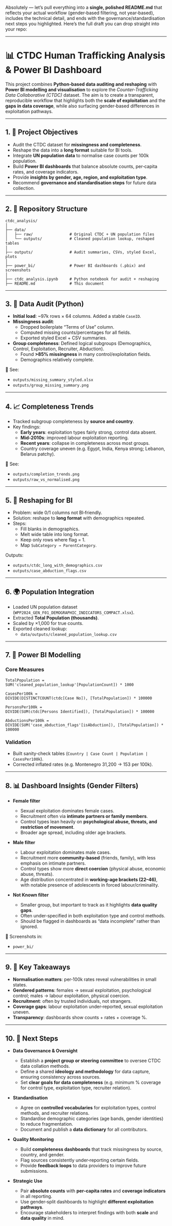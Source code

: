 Absolutely — let’s pull everything into a **single, polished README.md** that reflects your actual workflow (gender‑based filtering, not year‑based), includes the technical detail, and ends with the governance/standardisation next steps you highlighted. Here’s the full draft you can drop straight into your repo:

---

# 📊 CTDC Human Trafficking Analysis & Power BI Dashboard

This project combines **Python‑based data auditing and reshaping** with **Power BI modelling and visualisation** to explore the *Counter‑Trafficking Data Collaborative (CTDC)* dataset. The aim is to create a transparent, reproducible workflow that highlights both the **scale of exploitation** and the **gaps in data coverage**, while also surfacing gender‑based differences in exploitation pathways.

---

## 1. 🎯 Project Objectives
- Audit the CTDC dataset for **missingness and completeness**.  
- Reshape the data into a **long format** suitable for BI tools.  
- Integrate **UN population data** to normalise case counts per 100k population.  
- Build **Power BI dashboards** that balance absolute counts, per‑capita rates, and coverage indicators.  
- Provide **insights by gender, age, region, and exploitation type**.  
- Recommend **governance and standardisation steps** for future data collection.

---

## 2. 📂 Repository Structure
```
ctdc_analysis/
│
├── data/
│   ├── raw/                # Original CTDC + UN population files
│   └── outputs/            # Cleaned population lookup, reshaped tables
│
├── outputs/                # Audit summaries, CSVs, styled Excel, plots
│
├── power_bi/               # Power BI dashboards (.pbix) and screenshots
│
├── ctdc_analysis.ipynb     # Python notebook for audit + reshaping
├── README.md               # This document
```

---

## 3. 🧹 Data Audit (Python)
- **Initial load**: ~97k rows × 64 columns. Added a stable `CaseID`.  
- **Missingness audit**:  
  - Dropped boilerplate “Terms of Use” column.  
  - Computed missing counts/percentages for all fields.  
  - Exported styled Excel + CSV summaries.  
- **Group completeness**: Defined logical subgroups (Demographics, Control, Exploitation, Recruiter, Abduction).  
  - Found **>85% missingness** in many control/exploitation fields.  
  - Demographics relatively complete.  

📸 See:  
- `outputs/missing_summary_styled.xlsx`  
- `outputs/group_missing_summary.png`

---

## 4. 📈 Completeness Trends
- Tracked subgroup completeness by **source and country**.  
- Key findings:  
  - **Early years**: exploitation types fairly strong, control data absent.  
  - **Mid‑2010s**: improved labour exploitation reporting.  
  - **Recent years**: collapse in completeness across most groups.  
  - Country coverage uneven (e.g. Egypt, India, Kenya strong; Lebanon, Belarus patchy).  

📸 See:  
- `outputs/completion_trends.png`  
- `outputs/raw_vs_normalised.png`

---

## 5. 🔄 Reshaping for BI
- Problem: wide 0/1 columns not BI‑friendly.  
- Solution: reshape to **long format** with demographics repeated.  
- Steps:  
  - Fill blanks in demographics.  
  - Melt wide table into long format.  
  - Keep only rows where flag = 1.  
  - Map `SubCategory → ParentCategory`.  

Outputs:  
- `outputs/ctdc_long_with_demographics.csv`  
- `outputs/case_abduction_flags.csv`

---

## 6. 🌍 Population Integration
- Loaded UN population dataset (`WPP2024_GEN_F01_DEMOGRAPHIC_INDICATORS_COMPACT.xlsx`).  
- Extracted **Total Population (thousands)**.  
- Scaled by ×1,000 for true counts.  
- Exported cleaned lookup:  
  - `data/outputs/cleaned_population_lookup.csv`

---

## 7. 📐 Power BI Modelling
### Core Measures
```DAX
TotalPopulation =
SUM('cleaned_population_lookup'[PopulationCount]) * 1000

CasesPer100k =
DIVIDE(DISTINCTCOUNT(ctdc[Case No]), [TotalPopulation]) * 100000

PersonsPer100k =
DIVIDE(SUM(ctdc[Persons Identified]), [TotalPopulation]) * 100000

AbductionsPer100k =
DIVIDE(SUM('case_abduction_flags'[isAbduction]), [TotalPopulation]) * 100000
```

### Validation
- Built sanity‑check tables (`Country | Case Count | Population | CasesPer100k`).  
- Corrected inflated rates (e.g. Montenegro 31,200 → 153 per 100k).  

---

## 8. 📊 Dashboard Insights (Gender Filters)

- **Female filter**
  - Sexual exploitation dominates female cases.  
  - Recruitment often via **intimate partners or family members**.  
  - Control types lean heavily on **psychological abuse, threats, and restriction of movement**.  
  - Broader age spread, including older age brackets.  

- **Male filter**
  - Labour exploitation dominates male cases.  
  - Recruitment more **community‑based** (friends, family), with less emphasis on intimate partners.  
  - Control types show more **direct coercion** (physical abuse, economic abuse, threats).  
  - Age distribution concentrated in **working‑age brackets (22–46)**, with notable presence of adolescents in forced labour/criminality.  

- **Not Known filter**
  - Smaller group, but important to track as it highlights **data quality gaps**.  
  - Often under‑specified in both exploitation type and control methods.  
  - Should be flagged in dashboards as “data incomplete” rather than ignored.  

📸 Screenshots in:  
- `power_bi/`

---

## 9. 🔑 Key Takeaways
- **Normalisation matters**: per‑100k rates reveal vulnerabilities in small states.  
- **Gendered patterns**: females → sexual exploitation, psychological control; males → labour exploitation, physical coercion.  
- **Recruitment**: often by trusted individuals, not strangers.  
- **Coverage gaps**: labour exploitation under‑reported, sexual exploitation uneven.  
- **Transparency**: dashboards show counts + rates + coverage %.  

---

## 10. 🚀 Next Steps

- **Data Governance & Oversight**
  - Establish a **project group or steering committee** to oversee CTDC data collation methods.  
  - Define a shared **ideology and methodology** for data capture, ensuring consistency across sources.  
  - Set **clear goals for data completeness** (e.g. minimum % coverage for control type, exploitation type, recruiter relation).  

- **Standardisation**
  - Agree on **controlled vocabularies** for exploitation types, control methods, and recruiter relations.  
  - Standardise demographic categories (age bands, gender identities) to reduce fragmentation.  
  - Document and publish a **data dictionary** for all contributors.  

- **Quality Monitoring**
  - Build **completeness dashboards** that track missingness by source, country, and gender.  
  - Flag sources consistently under‑reporting certain fields.  
  - Provide **feedback loops** to data providers to improve future submissions.  

- **Strategic Use**
  - Pair **absolute counts** with **per‑capita rates** and **coverage indicators** in all reporting.  
  - Use gender‑split dashboards to highlight **different exploitation pathways**.  
  - Encourage stakeholders to interpret findings with both **scale** and **data quality** in mind.  


